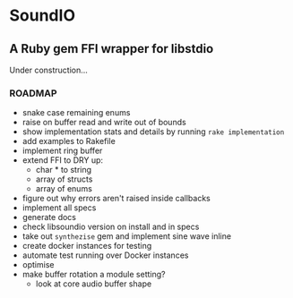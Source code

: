 # SoundIO

## A Ruby gem FFI wrapper for libstdio

Under construction...

### ROADMAP

- snake case remaining enums
- raise on buffer read and write out of bounds
- show implementation stats and details by running `rake implementation`
- add examples to Rakefile
- implement ring buffer
- extend FFI to DRY up:
  - char * to string
  - array of structs
  - array of enums
- figure out why errors aren't raised inside callbacks
- implement all specs
- generate docs
- check libsoundio version on install and in specs
- take out `synthezise` gem and implement sine wave inline
- create docker instances for testing
- automate test running over Docker instances
- optimise
- make buffer rotation a module setting?
  - look at core audio buffer shape
